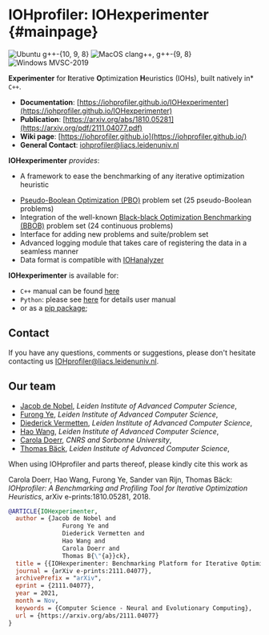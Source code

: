 IOHprofiler: IOHexperimenter {#mainpage}
=========

![Ubuntu g++-{10, 9, 8}](https://github.com/IOHprofiler/IOHexperimenter/workflows/Ubuntu/badge.svg)
![MacOS clang++, g++-{9, 8}](https://github.com/IOHprofiler/IOHexperimenter/workflows/MacOS/badge.svg)
![Windows MVSC-2019](https://github.com/IOHprofiler/IOHexperimenter/workflows/Windows/badge.svg)


__Experimenter__ for **I**terative **O**ptimization **H**euristics (IOHs), built natively in* `C++`.

* __Documentation__: [https://iohprofiler.github.io/IOHexperimenter](https://iohprofiler.github.io/IOHexperimenter)
* __Publication__: [https://arxiv.org/abs/1810.05281](https://arxiv.org/pdf/2111.04077.pdf)
* __Wiki page__: [https://iohprofiler.github.io](https://iohprofiler.github.io/)
* __General Contact__: [iohprofiler@liacs.leidenuniv.nl](iohprofiler@liacs.leidenuniv.nl)
<!-- * __Mailing List__: [https://lists.leidenuniv.nl/mailman/listinfo/iohprofiler](https://lists.leidenuniv.nl/mailman/listinfo/iohprofiler) -->

**IOHexperimenter** *provides*:

* A framework to ease the benchmarking of any iterative optimization heuristic
<!-- * Continuous and discrete benchmarking problems -->
* [Pseudo-Boolean Optimization (PBO)](https://iohprofiler.github.io/IOHproblem/) problem set (25 pseudo-Boolean problems)
* Integration of the well-known [Black-black Optimization Benchmarking (BBOB)](https://github.com/numbbo/coco) problem set (24 continuous problems)
* Interface for adding new problems and suite/problem set
* Advanced logging module that takes care of registering the data in a seamless manner
* Data format is compatible with [IOHanalyzer](https://github.com/IOHprofiler/IOHanalyzer)

**IOHexperimenter** is available for:

* `C++` manual can be found [here](https://iohprofiler.github.io/IOHexp/Cpp/)
* `Python`: please see [here](https://github.com/IOHprofiler/IOHexperimenter/tree/master/tests/python) for details user manual
* or as a [pip package](https://pypi.org/project/ioh); 
<!-- [Wiki Page](https://iohprofiler.github.io/IOHexp/python/). -->

## Contact

If you have any questions, comments or suggestions, please don't hesitate contacting us <IOHprofiler@liacs.leidenuniv.nl>.

## Our team

* [Jacob de Nobel](https://www.universiteitleiden.nl/en/staffmembers/jacob-de-nobel), *Leiden Institute of Advanced Computer Science*,
* [Furong Ye](https://www.universiteitleiden.nl/en/staffmembers/furong-ye#tab-1), *Leiden Institute of Advanced Computer Science*,
* [Diederick Vermetten](https://www.universiteitleiden.nl/en/staffmembers/diederick-vermetten#tab-1), *Leiden Institute of Advanced Computer Science*,
* [Hao Wang](https://www.universiteitleiden.nl/en/staffmembers/hao-wang#tab-1), *Leiden Institute of Advanced Computer Science*,
* [Carola Doerr](http://www-desir.lip6.fr/~doerr/), *CNRS and Sorbonne University*,
* [Thomas Bäck](https://www.universiteitleiden.nl/en/staffmembers/thomas-back#tab-1), *Leiden Institute of Advanced Computer Science*,

When using IOHprofiler and parts thereof, please kindly cite this work as

Carola Doerr, Hao Wang, Furong Ye, Sander van Rijn, Thomas Bäck: *IOHprofiler: A Benchmarking and Profiling Tool for Iterative Optimization Heuristics*, arXiv e-prints:1810.05281, 2018.

```bibtex
@ARTICLE{IOHexperimenter,
  author = {Jacob de Nobel and
               Furong Ye and
               Diederick Vermetten and
               Hao Wang and
               Carola Doerr and
               Thomas B{\"{a}}ck},
  title = {{IOHexperimenter: Benchmarking Platform for Iterative Optimization Heuristics}},
  journal = {arXiv e-prints:2111.04077},
  archivePrefix = "arXiv",
  eprint = {2111.04077},
  year = 2021,
  month = Nov,
  keywords = {Computer Science - Neural and Evolutionary Computing},
  url = {https://arxiv.org/abs/2111.04077}
}
```
